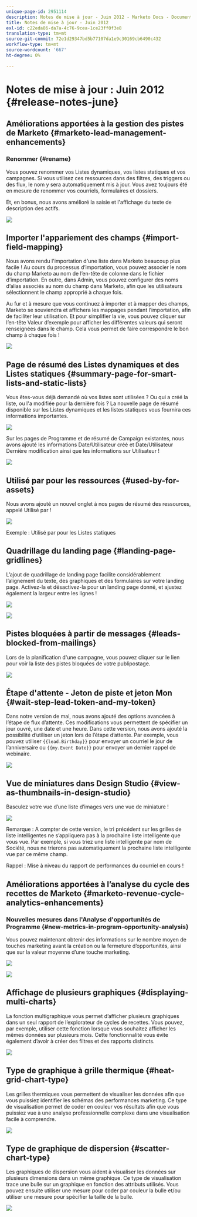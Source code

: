```yaml
---
unique-page-id: 2951114
description: Notes de mise à jour - Juin 2012 - Marketo Docs - Documentation du produit
title: Notes de mise à jour - Juin 2012
exl-id: c22eda86-da7a-4c76-9cea-1ce23ff0f3e8
translation-type: tm+mt
source-git-commit: 72e1d29347bd5b77107da1e9c30169cb6490c432
workflow-type: tm+mt
source-wordcount: '667'
ht-degree: 0%

---
```


# Notes de mise à jour : Juin 2012 {#release-notes-june}

## Améliorations apportées à la gestion des pistes de Marketo {#marketo-lead-management-enhancements}

### Renommer {#rename}

Vous pouvez renommer vos Listes dynamiques, vos listes statiques et vos campagnes. Si vous utilisez ces ressources dans des filtres, des triggers ou des flux, le nom y sera automatiquement mis à jour. Vous avez toujours été en mesure de renommer vos courriels, formulaires et dossiers.

Et, en bonus, nous avons amélioré la saisie et l&#39;affichage du texte de description des actifs.

![](assets/image2014-9-23-10-3a23-3a10.png)

## Importer l&#39;appariement des champs {#import-field-mapping}

Nous avons rendu l&#39;importation d&#39;une liste dans Marketo beaucoup plus facile ! Au cours du processus d’importation, vous pouvez associer le nom du champ Marketo au nom de l’en-tête de colonne dans le fichier d’importation. En outre, dans Admin, vous pouvez configurer des noms d’alias associés au nom du champ dans Marketo, afin que les utilisateurs sélectionnent le champ approprié à chaque fois.

Au fur et à mesure que vous continuez à importer et à mapper des champs, Marketo se souviendra et affichera les mappages pendant l’importation, afin de faciliter leur utilisation. Et pour simplifier la vie, vous pouvez cliquer sur l’en-tête Valeur d’exemple pour afficher les différentes valeurs qui seront renseignées dans le champ. Cela vous permet de faire correspondre le bon champ à chaque fois !

![](assets/image2014-9-23-10-3a23-3a27.png)

## Page de résumé des Listes dynamiques et des Listes statiques {#summary-page-for-smart-lists-and-static-lists}

Vous êtes-vous déjà demandé où vos listes sont utilisées ? Ou qui a créé la liste, ou l&#39;a modifiée pour la dernière fois ? La nouvelle page de résumé disponible sur les Listes dynamiques et les listes statiques vous fournira ces informations importantes.

![](assets/image2014-9-23-10-3a23-3a40.png)

Sur les pages de Programme et de résumé de Campaign existantes, nous avons ajouté les informations Date/Utilisateur créé et Date/Utilisateur Dernière modification ainsi que les informations sur Utilisateur !

![](assets/image2014-9-23-10-3a23-3a54.png)

## Utilisé par pour les ressources {#used-by-for-assets}

Nous avons ajouté un nouvel onglet à nos pages de résumé des ressources, appelé Utilisé par !

![](assets/image2014-9-23-10-3a24-3a5.png)

Exemple : Utilisé par pour les Listes statiques

## Quadrillage du landing page {#landing-page-gridlines}

L’ajout de quadrillage de landing page facilite considérablement l’alignement du texte, des graphiques et des formulaires sur votre landing page. Activez-la et désactivez-la pour un landing page donné, et ajustez également la largeur entre les lignes !

![](assets/image2014-9-23-10-3a24-3a19.png)

![](assets/image2014-9-23-10-3a24-3a33.png)

## Pistes bloquées à partir de messages {#leads-blocked-from-mailings}

Lors de la planification d&#39;une campagne, vous pouvez cliquer sur le lien pour voir la liste des pistes bloquées de votre publipostage.

![](assets/image2014-9-23-10-3a24-3a51.png)

## Étape d&#39;attente - Jeton de piste et jeton Mon {#wait-step-lead-token-and-my-token}

Dans notre version de mai, nous avons ajouté des options avancées à l’étape de flux d’attente. Ces modifications vous permettent de spécifier un jour ouvré, une date et une heure. Dans cette version, nous avons ajouté la possibilité d’utiliser un jeton lors de l’étape d’attente. Par exemple, vous pouvez utiliser `{{lead.Birthday}}` pour envoyer un courriel le jour de l’anniversaire ou `{{my.Event Date}}` pour envoyer un dernier rappel de webinaire.

![](assets/image2014-9-23-10-3a25-3a57.png)

## Vue de miniatures dans Design Studio {#view-as-thumbnails-in-design-studio}

Basculez votre vue d’une liste d’images vers une vue de miniature !

![](assets/image2014-9-23-10-3a26-3a13.png)

Remarque : A compter de cette version, le tri précédent sur les grilles de liste intelligentes ne s’appliquera pas à la prochaine liste intelligente que vous vue. Par exemple, si vous triez une liste intelligente par nom de Société, nous ne trierons pas automatiquement la prochaine liste intelligente vue par ce même champ.

Rappel : Mise à niveau du rapport de performances du courriel en cours !

## Améliorations apportées à l’analyse du cycle des recettes de Marketo {#marketo-revenue-cycle-analytics-enhancements}

### Nouvelles mesures dans l&#39;Analyse d&#39;opportunités de Programme {#new-metrics-in-program-opportunity-analysis}

Vous pouvez maintenant obtenir des informations sur le nombre moyen de touches marketing avant la création ou la fermeture d’opportunités, ainsi que sur la valeur moyenne d’une touche marketing.

![](assets/image2014-9-23-10-3a26-3a30.png)

![](assets/image2014-9-23-10-3a26-3a41.png)

## Affichage de plusieurs graphiques {#displaying-multi-charts}

La fonction multigraphique vous permet d’afficher plusieurs graphiques dans un seul rapport de l’explorateur de cycles de recettes. Vous pouvez, par exemple, utiliser cette fonction lorsque vous souhaitez afficher les mêmes données sur plusieurs mois. Cette fonctionnalité vous évite également d’avoir à créer des filtres et des rapports distincts.

![](assets/image2014-9-23-10-3a27-3a41.png)

## Type de graphique à grille thermique {#heat-grid-chart-type}

Les grilles thermiques vous permettent de visualiser les données afin que vous puissiez identifier les schémas des performances marketing. Ce type de visualisation permet de coder en couleur vos résultats afin que vous puissiez vue à une analyse professionnelle complexe dans une visualisation facile à comprendre.

![](assets/image2014-9-23-10-3a28-3a21.png)

## Type de graphique de dispersion {#scatter-chart-type}

Les graphiques de dispersion vous aident à visualiser les données sur plusieurs dimensions dans un même graphique. Ce type de visualisation trace une bulle sur un graphique en fonction des attributs utilisés. Vous pouvez ensuite utiliser une mesure pour coder par couleur la bulle et/ou utiliser une mesure pour spécifier la taille de la bulle.

![](assets/image2014-9-23-10-3a29-3a7.png)
